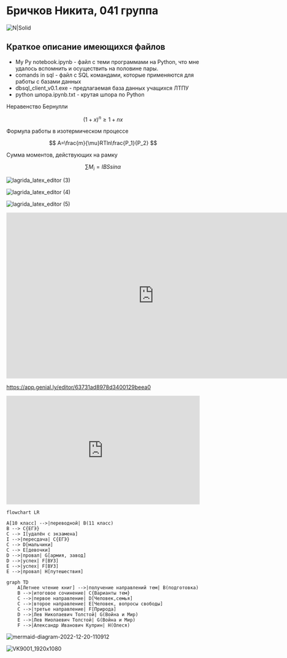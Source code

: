 # Бричков Никита, 041 группа
![N|Solid](https://storage.theoryandpractice.ru/tnp/uploads/image_block/000/052/014/image/base_d9dd9b626f.jpg)


## Краткое описание имеющихся файлов
- My Py notebook.ipynb - файл с теми программами на Python, что мне удалось вспомнить и осуществить на половине пары.
- comands in sql - файл с SQL командами, которые применяются для работы с базами данных
- dbsql_client_v0.1.exe - предлагаемая база данных учащихся ЛТПУ
- python шпора.ipynb.txt - крутая шпора по Python


Неравенство Бернулли

$$ (1 + x)^n \ge 1 + nx $$

Формула работы в изотермическом процессе

$$ A=\frac{m}{\mu}RTln\frac{P_1}{P_2} $$

Сумма моментов, действующих на рамку

$$ \sum M_i = IBSsin\alpha $$



![lagrida_latex_editor (3)](https://user-images.githubusercontent.com/114459505/200477967-c5785252-deb5-4c78-8231-7c8bf0d3fb6f.png)


![lagrida_latex_editor (4)](https://user-images.githubusercontent.com/114459505/200478045-0efef815-3b48-4fcf-9005-3f16f9d73ad1.png)


![lagrida_latex_editor (5)](https://user-images.githubusercontent.com/114459505/200478076-ad7375df-bf80-40e2-b625-239b241bf0ba.png)


<iframe width="768" height="432" src="https://miro.com/app/live-embed/uXjVPD1y1-g=/?moveToViewport=-7406,-2287,2190,1109&embedId=679918713050" frameborder="0" scrolling="no" allowfullscreen></iframe>

https://app.genial.ly/editor/63731ad8978d3400129beea0


<div style="width: 100%;"><div style="position: relative; padding-bottom: 56.17%; padding-top: 0; height: 0;"><iframe title="Interactive image" frameborder="0" width="1200" height="674" style="position: absolute; top: 0; left: 0; width: 100%; height: 100%;" src="https://view.genial.ly/6378d7e28460fb0017c365a1" type="text/html" allowscriptaccess="always" allowfullscreen="true" scrolling="yes" allownetworking="all"></iframe> </div> </div>

```mermaid
flowchart LR

A[10 класс] -->|переводной| B(11 класс)
B --> C{ЕГЭ}
C --> I[удалён с экзамена]
I -->|пересдача| C{ЕГЭ}
C --> D[мальчики]
C --> E[девочки]
D -->|провал| G[армия, завод]
D -->|успех| F[ВУЗ]
E -->|успех| F[ВУЗ]
E -->|провал| H[путешествия]
```

```mermaid
graph TD
    A[Летнее чтение книг] -->|получение направлений тем| B(подготовка)
    B -->|итоговое сочинение| C{Варианты тем}
    C -->|первое направление| D[Человек,семья]
    C -->|второе направление| E[Человек, вопросы свободы]
    C -->|третье направление| F[Природа]
    D -->|Лев Николаевич Толстой| G(Война и Мир)
    E -->|Лев Ниолаевич Толстой| G(Война и Мир)
    F -->|Александр Иванович Куприн| H(Олеся)
```
![mermaid-diagram-2022-12-20-110912](https://user-images.githubusercontent.com/114459505/208582109-c6adad17-e1ef-451e-8c0c-c260fd5083e5.png)

![VK9001_1920x1080](https://user-images.githubusercontent.com/114459505/208582801-28a7d804-c08a-4598-ae63-8dc49708efce.jpg)
